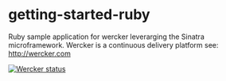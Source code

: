 getting-started-ruby
====================

Ruby sample application for wercker leverarging the Sinatra
microframework.
Wercker is a continuous delivery platform see: http://wercker.com

[![Wercker
status](https://app.wercker.com/status/422a322f89cfe857ec937a900f554753/m)](https://app.wercker.com/project/bykey/422a322f89cfe857ec937a900f554753)
                      
